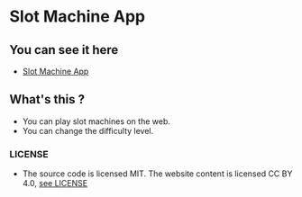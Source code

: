 # Slot Machine App
## You can see it here
- [Slot Machine App](https://tender-darwin-23a989.netlify.app/)
## What's this ?
- You can play slot machines on the web.
- You can change the difficulty level.
### LICENSE
- The source code is licensed MIT. The website content is licensed CC BY 4.0, [see LICENSE](https://github.com/yuu-sky20/slot-machine-app/blob/master/LICENSE)